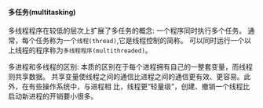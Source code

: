 #### 多任务(multitasking)
多线程程序在较低的层次上扩展了多任务的概念: 一个程序同时执行多个任务。
通常，每个任务称为一个`线程(thread)`,它是线程控制的简称。
可以同时运行一个以上线程的程序称为`多线程程序(multithreaded)`。

多进程和多线程的区别:
本质的区别在于每个进程拥有自己的一整套变量，而线程则共享数据。
共享变量使线程之间的通信比进程之间的通信更有效、更容易。此外，在有些操作系统中，与进程相
比，线程更“轻量级”，创建、撤销一个线程比启动新进程的开销要小很多。
